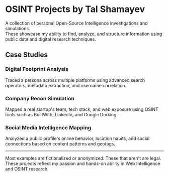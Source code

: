 # OSINT Projects by Tal Shamayev

A collection of personal Open-Source Intelligence investigations and simulations.  
These showcase my ability to find, analyze, and structure information using public data and digital research techniques.

## Case Studies

### Digital Footprint Analysis
Traced a persona across multiple platforms using advanced search operators, metadata extraction, and username correlation.

### Company Recon Simulation
Mapped a real startup's team, tech stack, and web exposure using OSINT tools such as BuiltWith, LinkedIn, and Google Dorking.

### Social Media Intelligence Mapping
Analyzed a public profile's online behavior, location habits, and social connections based on content patterns and geotags.

---

Most examples are fictionalized or anonymized. These that aren't are legal.
These projects reflect my passion and hands-on ability in Web Intelligence and OSINT research.
